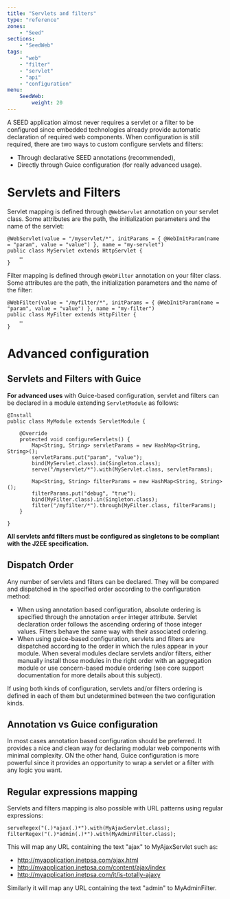 ```yaml
---
title: "Servlets and filters"
type: "reference"
zones:
    - "Seed"
sections:
    - "SeedWeb"
tags:
    - "web"
    - "filter"
    - "servlet"
    - "api"
    - "configuration"
menu:
    SeedWeb:
        weight: 20
---
```


A SEED application almost never requires a servlet or a filter to be configured since embedded technologies already
provide automatic declaration of required web components. When configuration is still required, there are two ways 
to custom configure servlets and filters:

* Through declarative SEED annotations (recommended),
* Directly through Guice configuration (for really advanced usage).

# Servlets and Filters

Servlet mapping is defined through `@WebServlet` annotation on your servlet class. Some attributes are the path, the
initialization parameters and the name of the servlet:


    @WebServlet(value = "/myservlet/*", initParams = { @WebInitParam(name = "param", value = "value") }, name = "my-servlet")
    public class MyServlet extends HttpServlet {
        …
    }

Filter mapping is defined through `@WebFilter` annotation on your filter class. Some attributes are the path, the
initialization parameters and the name of the filter:

    @WebFilter(value = "/myfilter/*", initParams = { @WebInitParam(name = "param", value = "value") }, name = "my-filter")
    public class MyFilter extends HttpFilter {
        …
    }

# Advanced configuration

## Servlets and Filters with Guice

**For advanced uses** with Guice-based configuration, servlet and filters can be declared in a module extending `ServletModule` as follows:

    @Install
    public class MyModule extends ServletModule {
    
        @Override
        protected void configureServlets() {
            Map<String, String> servletParams = new HashMap<String, String>();
            servletParams.put("param", "value");
            bind(MyServlet.class).in(Singleton.class);
            serve("/myservlet/*").with(MyServlet.class, servletParams);
            
            Map<String, String> filterParams = new HashMap<String, String>();
            filterParams.put("debug", "true");
            bind(MyFilter.class).in(Singleton.class);
            filter("/myfilter/*").through(MyFilter.class, filterParams);
        }
        
    }
    
**All servlets anfd filters must be configured as singletons to be compliant with the J2EE specification.**
    
## Dispatch Order

Any number of servlets and filters can be declared. They will be compared and dispatched in the specified order
according to the configuration method:

* When using annotation based configuration, absolute ordering is specified through the annotation `order` integer attribute. 
Servlet declaration order follows the ascending ordering of those integer values. Filters behave the same way with their associated ordering.
* When using guice-based configuration, servlets and filters are dispatched according to the order in which the rules appear in your module. 
When several modules declare servlets and/or filters, either manually install those modules in the right order with an aggregation module or use concern-based module ordering 
(see core support documentation for more details about this subject).

If using both kinds of configuration, servlets and/or filters ordering is defined in each of them but undetermined between the two configuration kinds.

## Annotation vs Guice configuration

In most cases annotation based configuration should be preferred. It provides a nice and clean way for declaring
 modular web components with minimal complexity. ON the other hand, Guice configuration is more powerful since it provides 
 an opportunity to wrap a servlet or a filter with any logic you want.

## Regular expressions mapping

Servlets and filters mapping is also possible with URL patterns using regular expressions:

    serveRegex("(.)*ajax(.)*").with(MyAjaxServlet.class);
    filterRegex("(.)*admin(.)*").with(MyAdminFilter.class);
    
This will map any URL containing the text "ajax" to MyAjaxServlet such as:

* http://myapplication.inetpsa.com/ajax.html
* http://myapplication.inetpsa.com/content/ajax/index
* http://myapplication.inetpsa.com/it/is-totally-ajaxy

Similarly it will map any URL containing the text "admin" to MyAdminFilter.


